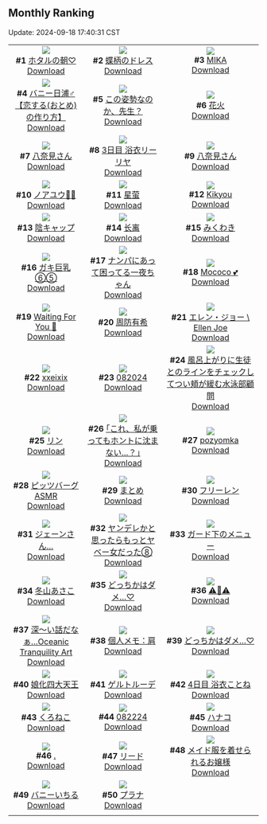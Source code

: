 ## Monthly Ranking
Update: 2024-09-18 17:40:31 CST

|      |      |      |
| :----: | :----: | :----: |
| ![](https://i.pixiv.re/c/240x480/img-master/img/2024/08/21/21/31/44/121705931_p0_master1200.jpg)<br>**#1** [ホタルの朝♡](https://www.pixiv.net/artworks/121705931)<br>[Download](https://i.pixiv.re/img-original/img/2024/08/21/21/31/44/121705931_p0.jpg) | ![](https://i.pixiv.re/c/240x480/img-master/img/2024/08/21/00/01/03/121681564_p0_master1200.jpg)<br>**#2** [蝶柄のドレス](https://www.pixiv.net/artworks/121681564)<br>[Download](https://i.pixiv.re/img-original/img/2024/08/21/00/01/03/121681564_p0.png) | ![](https://i.pixiv.re/c/240x480/img-master/img/2024/08/21/00/00/16/121681399_p0_master1200.jpg)<br>**#3** [MIKA](https://www.pixiv.net/artworks/121681399)<br>[Download](https://i.pixiv.re/img-original/img/2024/08/21/00/00/16/121681399_p0.jpg) |
| ![](https://i.pixiv.re/c/240x480/img-master/img/2024/08/21/21/31/54/121705939_p0_master1200.jpg)<br>**#4** [バニー日浦♂【恋する(おとめ)の作り方】](https://www.pixiv.net/artworks/121705939)<br>[Download](https://i.pixiv.re/img-original/img/2024/08/21/21/31/54/121705939_p0.png) | ![](https://i.pixiv.re/c/240x480/img-master/img/2024/08/21/00/02/43/121681744_p0_master1200.jpg)<br>**#5** [この姿勢なのか、先生？](https://www.pixiv.net/artworks/121681744)<br>[Download](https://i.pixiv.re/img-original/img/2024/08/21/00/02/43/121681744_p0.png) | ![](https://i.pixiv.re/c/240x480/img-master/img/2024/08/21/18/00/11/121699426_p0_master1200.jpg)<br>**#6** [花火](https://www.pixiv.net/artworks/121699426)<br>[Download](https://i.pixiv.re/img-original/img/2024/08/21/18/00/11/121699426_p0.jpg) |
| ![](https://i.pixiv.re/c/240x480/img-master/img/2024/08/19/10/19/03/121633055_p0_master1200.jpg)<br>**#7** [八奈見さん](https://www.pixiv.net/artworks/121633055)<br>[Download](https://i.pixiv.re/img-original/img/2024/08/19/10/19/03/121633055_p0.png) | ![](https://i.pixiv.re/c/240x480/img-master/img/2024/08/21/00/13/35/121682217_p0_master1200.jpg)<br>**#8** [3日目 浴衣リーリヤ](https://www.pixiv.net/artworks/121682217)<br>[Download](https://i.pixiv.re/img-original/img/2024/08/21/00/13/35/121682217_p0.png) | ![](https://i.pixiv.re/c/240x480/img-master/img/2024/08/20/10/09/50/121662778_p0_master1200.jpg)<br>**#9** [八奈見さん](https://www.pixiv.net/artworks/121662778)<br>[Download](https://i.pixiv.re/img-original/img/2024/08/20/10/09/50/121662778_p0.png) |
| ![](https://i.pixiv.re/c/240x480/img-master/img/2024/08/21/21/01/08/121704809_p0_master1200.jpg)<br>**#10** [ノアユウ👯‍♀️](https://www.pixiv.net/artworks/121704809)<br>[Download](https://i.pixiv.re/img-original/img/2024/08/21/21/01/08/121704809_p0.png) | ![](https://i.pixiv.re/c/240x480/img-master/img/2024/08/19/01/38/57/121627119_p0_master1200.jpg)<br>**#11** [星萤](https://www.pixiv.net/artworks/121627119)<br>[Download](https://i.pixiv.re/img-original/img/2024/08/19/01/38/57/121627119_p0.jpg) | ![](https://i.pixiv.re/c/240x480/img-master/img/2024/08/21/21/58/38/121706855_p0_master1200.jpg)<br>**#12** [Kikyou](https://www.pixiv.net/artworks/121706855)<br>[Download](https://i.pixiv.re/img-original/img/2024/08/21/21/58/38/121706855_p0.jpg) |
| ![](https://i.pixiv.re/c/240x480/img-master/img/2024/08/21/00/00/20/121681435_p0_master1200.jpg)<br>**#13** [陰キャップ](https://www.pixiv.net/artworks/121681435)<br>[Download](https://i.pixiv.re/img-original/img/2024/08/21/00/00/20/121681435_p0.jpg) | ![](https://i.pixiv.re/c/240x480/img-master/img/2024/08/20/09/22/23/121662288_p0_master1200.jpg)<br>**#14** [长离](https://www.pixiv.net/artworks/121662288)<br>[Download](https://i.pixiv.re/img-original/img/2024/08/20/09/22/23/121662288_p0.jpg) | ![](https://i.pixiv.re/c/240x480/img-master/img/2024/08/21/21/49/31/121706539_p0_master1200.jpg)<br>**#15** [みくわき](https://www.pixiv.net/artworks/121706539)<br>[Download](https://i.pixiv.re/img-original/img/2024/08/21/21/49/31/121706539_p0.jpg) |
| ![](https://i.pixiv.re/c/240x480/img-master/img/2024/08/19/08/00/04/121632039_p0_master1200.jpg)<br>**#16** [ガキ巨乳⑥⑤](https://www.pixiv.net/artworks/121632039)<br>[Download](https://i.pixiv.re/img-original/img/2024/08/19/08/00/04/121632039_p0.jpg) | ![](https://i.pixiv.re/c/240x480/img-master/img/2024/08/19/23/02/50/121651304_p0_master1200.jpg)<br>**#17** [ナンパにあって困ってる一夜ちゃん](https://www.pixiv.net/artworks/121651304)<br>[Download](https://i.pixiv.re/img-original/img/2024/08/19/23/02/50/121651304_p0.jpg) | ![](https://i.pixiv.re/c/240x480/img-master/img/2024/08/21/05/47/47/121687881_p0_master1200.jpg)<br>**#18** [Mococo 💕](https://www.pixiv.net/artworks/121687881)<br>[Download](https://i.pixiv.re/img-original/img/2024/08/21/05/47/47/121687881_p0.png) |
| ![](https://i.pixiv.re/c/240x480/img-master/img/2024/08/21/12/09/45/121693112_p0_master1200.jpg)<br>**#19** [Waiting For You 💚](https://www.pixiv.net/artworks/121693112)<br>[Download](https://i.pixiv.re/img-original/img/2024/08/21/12/09/45/121693112_p0.jpg) | ![](https://i.pixiv.re/c/240x480/img-master/img/2024/08/21/00/45/38/121683203_p0_master1200.jpg)<br>**#20** [周防有希](https://www.pixiv.net/artworks/121683203)<br>[Download](https://i.pixiv.re/img-original/img/2024/08/21/00/45/38/121683203_p0.jpg) | ![](https://i.pixiv.re/c/240x480/img-master/img/2024/08/21/01/04/43/121683747_p0_master1200.jpg)<br>**#21** [エレン・ジョー \ Ellen Joe](https://www.pixiv.net/artworks/121683747)<br>[Download](https://i.pixiv.re/img-original/img/2024/08/21/01/04/43/121683747_p0.png) |
| ![](https://i.pixiv.re/c/240x480/img-master/img/2024/08/21/00/13/05/121682197_p0_master1200.jpg)<br>**#22** [xxeixix](https://www.pixiv.net/artworks/121682197)<br>[Download](https://i.pixiv.re/img-original/img/2024/08/21/00/13/05/121682197_p0.png) | ![](https://i.pixiv.re/c/240x480/img-master/img/2024/08/20/14/42/44/121667002_p0_master1200.jpg)<br>**#23** [082024](https://www.pixiv.net/artworks/121667002)<br>[Download](https://i.pixiv.re/img-original/img/2024/08/20/14/42/44/121667002_p0.jpg) | ![](https://i.pixiv.re/c/240x480/img-master/img/2024/08/20/20/43/46/121674951_p0_master1200.jpg)<br>**#24** [風呂上がりに生徒とのラインをチェックしてつい頬が緩む水泳部顧問](https://www.pixiv.net/artworks/121674951)<br>[Download](https://i.pixiv.re/img-original/img/2024/08/20/20/43/46/121674951_p0.jpg) |
| ![](https://i.pixiv.re/c/240x480/img-master/img/2024/08/21/00/28/16/121682677_p0_master1200.jpg)<br>**#25** [リン](https://www.pixiv.net/artworks/121682677)<br>[Download](https://i.pixiv.re/img-original/img/2024/08/21/00/28/16/121682677_p0.jpg) | ![](https://i.pixiv.re/c/240x480/img-master/img/2024/08/19/17/11/52/121640685_p0_master1200.jpg)<br>**#26** [｢これ、私が乗ってもホントに沈まない…？｣](https://www.pixiv.net/artworks/121640685)<br>[Download](https://i.pixiv.re/img-original/img/2024/08/19/17/11/52/121640685_p0.jpg) | ![](https://i.pixiv.re/c/240x480/img-master/img/2024/08/21/00/00/38/121681505_p0_master1200.jpg)<br>**#27** [pozyomka](https://www.pixiv.net/artworks/121681505)<br>[Download](https://i.pixiv.re/img-original/img/2024/08/21/00/00/38/121681505_p0.jpg) |
| ![](https://i.pixiv.re/c/240x480/img-master/img/2024/08/20/21/12/23/121675957_p0_master1200.jpg)<br>**#28** [ピッツバーグASMR](https://www.pixiv.net/artworks/121675957)<br>[Download](https://i.pixiv.re/img-original/img/2024/08/20/21/12/23/121675957_p0.jpg) | ![](https://i.pixiv.re/c/240x480/img-master/img/2024/08/21/02/09/04/121685112_p0_master1200.jpg)<br>**#29** [まとめ](https://www.pixiv.net/artworks/121685112)<br>[Download](https://i.pixiv.re/img-original/img/2024/08/21/02/09/04/121685112_p0.jpg) | ![](https://i.pixiv.re/c/240x480/img-master/img/2024/08/21/21/58/55/121706862_p0_master1200.jpg)<br>**#30** [フリーレン](https://www.pixiv.net/artworks/121706862)<br>[Download](https://i.pixiv.re/img-original/img/2024/08/21/21/58/55/121706862_p0.png) |
| ![](https://i.pixiv.re/c/240x480/img-master/img/2024/08/21/21/00/07/121704694_p0_master1200.jpg)<br>**#31** [ジェーンさん…](https://www.pixiv.net/artworks/121704694)<br>[Download](https://i.pixiv.re/img-original/img/2024/08/21/21/00/07/121704694_p0.jpg) | ![](https://i.pixiv.re/c/240x480/img-master/img/2024/08/21/00/00/32/121681488_p0_master1200.jpg)<br>**#32** [ヤンデレかと思ったらもっとヤベー女だった⑧](https://www.pixiv.net/artworks/121681488)<br>[Download](https://i.pixiv.re/img-original/img/2024/08/21/00/00/32/121681488_p0.png) | ![](https://i.pixiv.re/c/240x480/img-master/img/2024/08/23/21/21/14/121764304_p0_master1200.jpg)<br>**#33** [ガード下のメニュー](https://www.pixiv.net/artworks/121764304)<br>[Download](https://i.pixiv.re/img-original/img/2024/08/23/21/21/14/121764304_p0.jpg) |
| ![](https://i.pixiv.re/c/240x480/img-master/img/2024/08/20/10/00/06/121662748_p0_master1200.jpg)<br>**#34** [冬山あさこ](https://www.pixiv.net/artworks/121662748)<br>[Download](https://i.pixiv.re/img-original/img/2024/08/20/10/00/06/121662748_p0.png) | ![](https://i.pixiv.re/c/240x480/img-master/img/2024/08/21/01/13/47/121683961_p0_master1200.jpg)<br>**#35** [どっちかはダメ…♡](https://www.pixiv.net/artworks/121683961)<br>[Download](https://i.pixiv.re/img-original/img/2024/08/21/01/13/47/121683961_p0.png) | ![](https://i.pixiv.re/c/240x480/img-master/img/2024/08/21/18/01/51/121699600_p0_master1200.jpg)<br>**#36** [⚠️🐁⚠️](https://www.pixiv.net/artworks/121699600)<br>[Download](https://i.pixiv.re/img-original/img/2024/08/21/18/01/51/121699600_p0.png) |
| ![](https://i.pixiv.re/c/240x480/img-master/img/2024/08/19/07/30/01/121631681_p0_master1200.jpg)<br>**#37** [深～い話だなぁ…Oceanic Tranquility Art](https://www.pixiv.net/artworks/121631681)<br>[Download](https://i.pixiv.re/img-original/img/2024/08/19/07/30/01/121631681_p0.jpg) | ![](https://i.pixiv.re/c/240x480/img-master/img/2024/08/20/06/34/51/121660284_p0_master1200.jpg)<br>**#38** [個人メモ：肩](https://www.pixiv.net/artworks/121660284)<br>[Download](https://i.pixiv.re/img-original/img/2024/08/20/06/34/51/121660284_p0.jpg) | ![](https://i.pixiv.re/c/240x480/img-master/img/2024/08/21/20/08/26/121703087_p0_master1200.jpg)<br>**#39** [どっちかはダメ…♡](https://www.pixiv.net/artworks/121703087)<br>[Download](https://i.pixiv.re/img-original/img/2024/08/21/20/08/26/121703087_p0.jpg) |
| ![](https://i.pixiv.re/c/240x480/img-master/img/2024/08/23/14/22/19/121754130_p0_master1200.jpg)<br>**#40** [娘化四大天王](https://www.pixiv.net/artworks/121754130)<br>[Download](https://i.pixiv.re/img-original/img/2024/08/23/14/22/19/121754130_p0.jpg) | ![](https://i.pixiv.re/c/240x480/img-master/img/2024/08/20/00/03/01/121653738_p0_master1200.jpg)<br>**#41** [ゲルトルーデ](https://www.pixiv.net/artworks/121653738)<br>[Download](https://i.pixiv.re/img-original/img/2024/08/20/00/03/01/121653738_p0.jpg) | ![](https://i.pixiv.re/c/240x480/img-master/img/2024/08/22/00/00/41/121711768_p0_master1200.jpg)<br>**#42** [4日目 浴衣ことね](https://www.pixiv.net/artworks/121711768)<br>[Download](https://i.pixiv.re/img-original/img/2024/08/22/00/00/41/121711768_p0.png) |
| ![](https://i.pixiv.re/c/240x480/img-master/img/2024/08/20/00/00/11/121653403_p0_master1200.jpg)<br>**#43** [くろねこ](https://www.pixiv.net/artworks/121653403)<br>[Download](https://i.pixiv.re/img-original/img/2024/08/20/00/00/11/121653403_p0.jpg) | ![](https://i.pixiv.re/c/240x480/img-master/img/2024/08/22/01/53/36/121715136_p0_master1200.jpg)<br>**#44** [082224](https://www.pixiv.net/artworks/121715136)<br>[Download](https://i.pixiv.re/img-original/img/2024/08/22/01/53/36/121715136_p0.jpg) | ![](https://i.pixiv.re/c/240x480/img-master/img/2024/08/20/20/15/11/121674123_p0_master1200.jpg)<br>**#45** [ハナコ](https://www.pixiv.net/artworks/121674123)<br>[Download](https://i.pixiv.re/img-original/img/2024/08/20/20/15/11/121674123_p0.jpg) |
| ![](https://i.pixiv.re/c/240x480/img-master/img/2024/08/19/00/00/27/121623770_p0_master1200.jpg)<br>**#46** [.](https://www.pixiv.net/artworks/121623770)<br>[Download](https://i.pixiv.re/img-original/img/2024/08/19/00/00/27/121623770_p0.jpg) | ![](https://i.pixiv.re/c/240x480/img-master/img/2024/08/19/16/52/51/121640291_p0_master1200.jpg)<br>**#47** [リード](https://www.pixiv.net/artworks/121640291)<br>[Download](https://i.pixiv.re/img-original/img/2024/08/19/16/52/51/121640291_p0.jpg) | ![](https://i.pixiv.re/c/240x480/img-master/img/2024/08/23/00/40/37/121742150_p0_master1200.jpg)<br>**#48** [メイド服を着せられるお嬢様](https://www.pixiv.net/artworks/121742150)<br>[Download](https://i.pixiv.re/img-original/img/2024/08/23/00/40/37/121742150_p0.jpg) |
| ![](https://i.pixiv.re/c/240x480/img-master/img/2024/08/21/01/06/14/121683788_p0_master1200.jpg)<br>**#49** [バニーいちる](https://www.pixiv.net/artworks/121683788)<br>[Download](https://i.pixiv.re/img-original/img/2024/08/21/01/06/14/121683788_p0.png) | ![](https://i.pixiv.re/c/240x480/img-master/img/2024/08/21/18/03/15/121699632_p0_master1200.jpg)<br>**#50** [プラナ](https://www.pixiv.net/artworks/121699632)<br>[Download](https://i.pixiv.re/img-original/img/2024/08/21/18/03/15/121699632_p0.jpg) |
|      |
